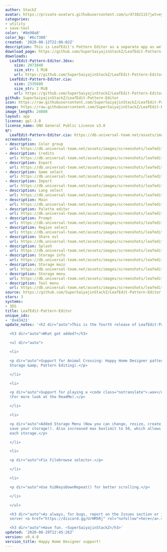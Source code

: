 ```yaml
---
author: StackZ
avatar: https://private-avatars.githubusercontent.com/u/47382115?jwt=eyJhbGciOiJIUzI1NiIsInR5cCI6IkpXVCJ9.eyJpc3MiOiJnaXRodWIuY29tIiwiYXVkIjoicmF3LmdpdGh1YnVzZXJjb250ZW50LmNvbSIsImtleSI6ImtleTEiLCJleHAiOjE3MzQ2NzY1MDAsIm5iZiI6MTczNDY3NTMwMCwicGF0aCI6Ii91LzQ3MzgyMTE1In0.DnD_fzLn9BBVuHywLNr8aGWt6CjYXpi3aa1UapOBlIU&v=4
categories:
- utility
- save-tool
color: '#8e98a8'
color_bg: '#6c7380'
created: '2020-08-12T22:06:02Z'
description: This is LeafEdit's Pattern Editor as a separate app as well!
download_page: https://github.com/SuperSaiyajinStackZ/LeafEdit-Pattern-Editor/releases
downloads:
  LeafEdit-Pattern-Editor.3dsx:
    size: 2073840
    size_str: 1 MiB
    url: https://github.com/SuperSaiyajinStackZ/LeafEdit-Pattern-Editor/releases/download/v0.4.0/LeafEdit-Pattern-Editor.3dsx
  LeafEdit-Pattern-Editor.cia:
    size: 2335680
    size_str: 2 MiB
    url: https://github.com/SuperSaiyajinStackZ/LeafEdit-Pattern-Editor/releases/download/v0.4.0/LeafEdit-Pattern-Editor.cia
github: SuperSaiyajinStackZ/LeafEdit-Pattern-Editor
icon: https://raw.githubusercontent.com/SuperSaiyajinStackZ/LeafEdit-Pattern-Editor/master/app/icon.png
image: https://raw.githubusercontent.com/SuperSaiyajinStackZ/LeafEdit-Pattern-Editor/master/app/banner.png
image_length: 24808
layout: app
license: gpl-3.0
license_name: GNU General Public License v3.0
qr:
  LeafEdit-Pattern-Editor.cia: https://db.universal-team.net/assets/images/qr/leafedit-pattern-editor-cia.png
screenshots:
- description: Color group
  url: https://db.universal-team.net/assets/images/screenshots/leafedit-pattern-editor/color-group.png
- description: Credits
  url: https://db.universal-team.net/assets/images/screenshots/leafedit-pattern-editor/credits.png
- description: Export
  url: https://db.universal-team.net/assets/images/screenshots/leafedit-pattern-editor/export.png
- description: Game select
  url: https://db.universal-team.net/assets/images/screenshots/leafedit-pattern-editor/game-select.png
- description: Import
  url: https://db.universal-team.net/assets/images/screenshots/leafedit-pattern-editor/import.png
- description: Lang select
  url: https://db.universal-team.net/assets/images/screenshots/leafedit-pattern-editor/lang-select.png
- description: Main
  url: https://db.universal-team.net/assets/images/screenshots/leafedit-pattern-editor/main.png
- description: Palette editor
  url: https://db.universal-team.net/assets/images/screenshots/leafedit-pattern-editor/palette-editor.png
- description: Prompt
  url: https://db.universal-team.net/assets/images/screenshots/leafedit-pattern-editor/prompt.png
- description: Region select
  url: https://db.universal-team.net/assets/images/screenshots/leafedit-pattern-editor/region-select.png
- description: Share ovl
  url: https://db.universal-team.net/assets/images/screenshots/leafedit-pattern-editor/share-ovl.png
- description: Splash
  url: https://db.universal-team.net/assets/images/screenshots/leafedit-pattern-editor/splash.png
- description: Storage info
  url: https://db.universal-team.net/assets/images/screenshots/leafedit-pattern-editor/storage-info.png
- description: Storage main
  url: https://db.universal-team.net/assets/images/screenshots/leafedit-pattern-editor/storage-main.png
- description: Storage menu
  url: https://db.universal-team.net/assets/images/screenshots/leafedit-pattern-editor/storage-menu.png
- description: Tool menu
  url: https://db.universal-team.net/assets/images/screenshots/leafedit-pattern-editor/tool-menu.png
source: https://github.com/SuperSaiyajinStackZ/LeafEdit-Pattern-Editor
stars: 3
systems:
- 3DS
title: LeafEdit-Pattern-Editor
unique_ids:
- '0x43421'
update_notes: '<h2 dir="auto">This is the fourth release of LeafEdit-Pattern-Editor.</h2>

  <h3 dir="auto">What got added?</h3>

  <ul dir="auto">

  <li>

  <p dir="auto">Support for Animal Crossing: Happy Home Designer pattern. (Including
  Storage &amp; Pattern Editing).</p>

  </li>

  <li>

  <p dir="auto">Support for playing a <code class="notranslate">.wav</code> file.
  (For more look at the ReadMe).</p>

  </li>

  <li>

  <p dir="auto">Added Storage Menu (Now you can change, resize, create, manage &amp;
  save your storage!). Also increased max boxlimit to 50, which allows 500 Pattern
  each storage.</p>

  </li>

  <li>

  <p dir="auto">Fix Filebrowse selector.</p>

  </li>

  <li>

  <p dir="auto">Use hidKeysDownRepeat() for better scrolling.</p>

  </li>

  </ul>

  <h3 dir="auto">As always, for bugs, report on the Issues section or join my discord
  server <a href="https://discord.gg/UrHM5Rj" rel="nofollow">here</a>.</h3>

  <h3 dir="auto">Have fun. ~SuperSaiyajinStackZ</h3>'
updated: '2020-08-29T12:45:26Z'
version: v0.4.0
version_title: Happy Home Designer support!
---
```

